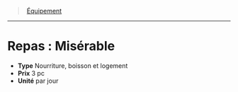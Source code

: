 ﻿---
!EquipmentItem
Type: Nourriture, boisson et logement
Price: 3 pc
Unity: par jour
Id: equipment_hd.md#repas--misérable
ParentLink: equipment_hd.md#Équipement
Name: 'Repas : Misérable'
ParentName: Équipement
NameLevel: 1
Attributes: {}
AttributesDictionary: >+
  {}

---
> [Équipement](hd_equipment.md)

---

# Repas : Misérable

- **Type** Nourriture, boisson et logement
- **Prix** 3 pc
- **Unité** par jour

